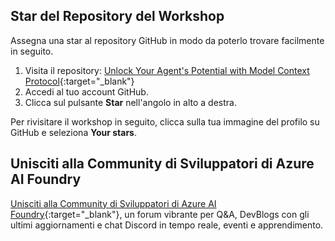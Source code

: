 ## Star del Repository del Workshop

Assegna una star al repository GitHub in modo da poterlo trovare facilmente in seguito.

1. Visita il repository: [Unlock Your Agent's Potential with Model Context Protocol](https://github.com/microsoft/aitour26-WRK540-unlock-your-agents-potential-with-model-context-protocol){:target="_blank"}
2. Accedi al tuo account GitHub.
3. Clicca sul pulsante **Star** nell'angolo in alto a destra.

Per rivisitare il workshop in seguito, clicca sulla tua immagine del profilo su GitHub e seleziona **Your stars**.

## Unisciti alla Community di Sviluppatori di Azure AI Foundry

[Unisciti alla Community di Sviluppatori di Azure AI Foundry](https://aka.ms/foundrydevs){:target="_blank"}, un forum vibrante per Q&A, DevBlogs con gli ultimi aggiornamenti e chat Discord in tempo reale, eventi e apprendimento.
